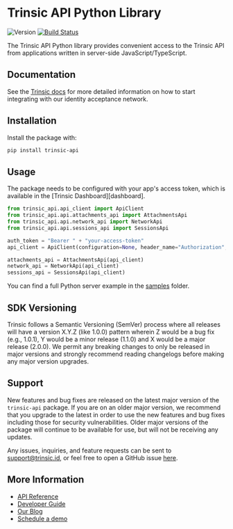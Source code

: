 # Trinsic API Python Library

![Version](https://img.shields.io/pypi/v/trinsic-api)
[![Build Status](https://github.com/trinsic-id/sdk/actions/workflows/api-python-release.yml/badge.svg)](https://github.com/trinsic-id/sdk/actions?query=branch%main)

The Trinsic API Python library provides convenient access to the Trinsic API from
applications written in server-side JavaScript/TypeScript.

## Documentation

See the [Trinsic docs](https://connect.docs.trinsic.id/docs/) for more detailed information on how to start integrating with our identity acceptance network.

## Installation

Install the package with:

```sh
pip install trinsic-api
```

## Usage

The package needs to be configured with your app's access token, which is
available in the [Trinsic Dashboard][dashboard].

<!-- prettier-ignore -->
```py
from trinsic_api.api_client import ApiClient
from trinsic_api.api.attachments_api import AttachmentsApi
from trinsic_api.api.network_api import NetworkApi
from trinsic_api.api.sessions_api import SessionsApi

auth_token = "Bearer " + "your-access-token"
api_client = ApiClient(configuration=None, header_name="Authorization", header_value=auth_token)

attachments_api = AttachmentsApi(api_client)
network_api = NetworkApi(api_client)
sessions_api = SessionsApi(api_client)
```

You can find a full Python server example in the [samples](https://github.com/trinsic-id/sdk/tree/main/python-typescript/samples) folder.

## SDK Versioning

Trinsic follows a Semantic Versioning (SemVer) process where all releases will have a version X.Y.Z (like 1.0.0) pattern wherein Z would be a bug fix (e.g., 1.0.1), Y would be a minor release (1.1.0) and X would be a major release (2.0.0). We permit any breaking changes to only be released in major versions and strongly recommend reading changelogs before making any major version upgrades.

## Support

New features and bug fixes are released on the latest major version of the `trinsic-api` package. If you are on an older major version, we recommend that you upgrade to the latest in order to use the new features and bug fixes including those for security vulnerabilities. Older major versions of the package will continue to be available for use, but will not be receiving any updates.

Any issues, inquiries, and feature requests can be sent to [support@trinsic.id](mailto:support@trinsic.id), or feel free to open a GitHub issue [here](https://github.com/trinsic-id/sdk/issues).

## More Information

- [API Reference](https://connect.docs.trinsic.id/reference)
- [Developer Guide](https://github.com/stripe/stripe-node/wiki/Passing-Options)
- [Our Blog](https://trinsic.id/blog/)
- [Schedule a demo](https://trinsic.id/contact/)
